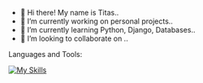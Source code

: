 - 👋 Hi there! My name is Titas..   
- 🔭 I’m currently working on personal projects..
- 🌱 I’m currently learning Python, Django, Databases..
- 👯 I’m looking to collaborate on ..




Languages and Tools:

[![My Skills](https://skillicons.dev/icons?i=python,django,js,git,github,html,css,bootstrap)](#)
